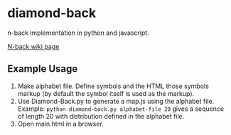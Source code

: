 diamond-back
============

n-back implementation in python and javascript.


[N-back wiki page](http://en.wikipedia.org/wiki/N-back)


Example Usage
---------

1) Make alphabet file. Define symbols and the HTML those symbols markup (by default the symbol itself is used as the markup).
2) Use Diamond-Back.py to generate a map.js using the alphabet file. Example: ```python diamond-back.py alphabet-file 20``` gives a sequence of length 20 with distribution defined in the alphabet file.
3) Open main.html in a browser.
